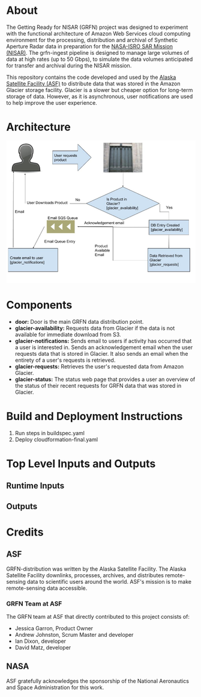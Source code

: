 # About

The Getting Ready for NISAR (GRFN) project was designed to experiment with the functional architecture of Amazon Web Services cloud computing environment for the processing, distribution and archival of Synthetic Aperture Radar data in preparation for the [NASA-ISRO SAR Mission (NISAR)](https://nisar.jpl.nasa.gov/). The grfn-ingest pipeline is designed to manage large volumes of data at high rates (up to 50 Gbps), to simulate the data volumes anticipated for transfer and archival during the NISAR mission.

This repository contains the code developed and used by the [Alaska Satellite Facility (ASF)](https://www.asf.alaska.edu) to distribute data that was stored in the Amazon Glacier storage facility.  Glacier is a slower but cheaper option for long-term storage of data.  However, as it is asynchronous, user notifications are used to help improve the user experience.

# Architecture

![Email Process](/doc/EmailArchitecture.jpg)

# Components

* **door:** Door is the main GRFN data distribution point.
* **glacier-availability:** Requests data from Glacier if the data is not available for immediate download from S3.
* **glacier-notifications:** Sends email to users if activity has occurred that a user is interested in.  Sends an acknowledgement email when the user requests data that is stored in Glacier.  It also sends an email when the entirety of a user's requests is retrieved.  
* **glacier-requests:**  Retrieves the user's requested data from Amazon Glacier.
* **glacier-status:**  The status web page that provides a user an overview of the status of their recent requests for GRFN data that was stored in Glacier.


# Build and Deployment Instructions

1. Run steps in buildspec.yaml
2. Deploy cloudformation-final.yaml

# Top Level Inputs and Outputs

## Runtime Inputs

## Outputs

# Credits

## ASF

GRFN-distribution was written by the Alaska Satellite Facility.  The Alaska Satellite Facility downlinks, processes, archives, and distributes remote-sensing data to scientific users around the world. ASF's mission is to make remote-sensing data accessible.

### GRFN Team at ASF

The GRFN team at ASF that directly contributed to this project consists of:

  * Jessica Garron, Product Owner
  * Andrew Johnston, Scrum Master and developer
  * Ian Dixon, developer
  * David Matz, developer

## NASA

ASF gratefully acknowledges the sponsorship of the National Aeronautics and Space Administration for this work.
